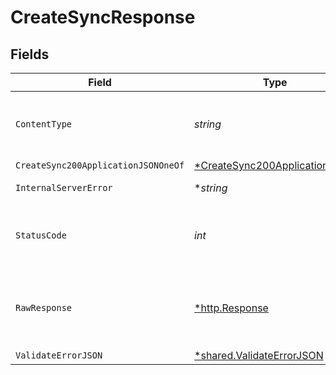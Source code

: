 # CreateSyncResponse


## Fields

| Field                                                                                    | Type                                                                                     | Required                                                                                 | Description                                                                              |
| ---------------------------------------------------------------------------------------- | ---------------------------------------------------------------------------------------- | ---------------------------------------------------------------------------------------- | ---------------------------------------------------------------------------------------- |
| `ContentType`                                                                            | *string*                                                                                 | :heavy_check_mark:                                                                       | HTTP response content type for this operation                                            |
| `CreateSync200ApplicationJSONOneOf`                                                      | [*CreateSync200ApplicationJSON](../../models/operations/createsync200applicationjson.md) | :heavy_minus_sign:                                                                       | Ok                                                                                       |
| `InternalServerError`                                                                    | **string*                                                                                | :heavy_minus_sign:                                                                       | Something went wrong                                                                     |
| `StatusCode`                                                                             | *int*                                                                                    | :heavy_check_mark:                                                                       | HTTP response status code for this operation                                             |
| `RawResponse`                                                                            | [*http.Response](https://pkg.go.dev/net/http#Response)                                   | :heavy_minus_sign:                                                                       | Raw HTTP response; suitable for custom response parsing                                  |
| `ValidateErrorJSON`                                                                      | [*shared.ValidateErrorJSON](../../models/shared/validateerrorjson.md)                    | :heavy_minus_sign:                                                                       | Conflict                                                                                 |